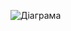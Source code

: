 ![Діаграма](https://github.com/ip-85/System-Dynamics/blob/master/Doc/UMLDiagrams/scenarios/user/tariffs/diagramOUT/UC3.png)